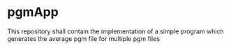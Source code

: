 # pgmApp
This repository shall contain the implementation of a simple program which generates the average pgm file for multiple pgm files
